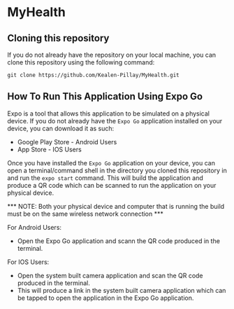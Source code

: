 # MyHealth

## Cloning this repository
If you do not already have the repository on your local machine, you can clone this repository using the following command:

```git clone https://github.com/Kealen-Pillay/MyHealth.git```

## How To Run This Application Using Expo Go
Expo is a tool that allows this application to be simulated on a physical device. 
If you do not already have the ```Expo Go``` application installed on your device, you can download it as such:
- Google Play Store - Android Users
- App Store - IOS Users

Once you have installed the ```Expo Go``` application on your device, you can open a terminal/command shell in the directory you cloned this repository in and run the ```expo start``` command.
This will build the application and produce a QR code which can be scanned to run the application on your physical device.

*** NOTE: Both your physical device and computer that is running the build must be on the same wireless network connection ***

For Android Users: 
- Open the Expo Go application and scann the QR code produced in the terminal.

For IOS Users:
- Open the system built camera application and scan the QR code produced in the terminal.
- This will produce a link in the system built camera application which can be tapped to open the application in the Expo Go application.
